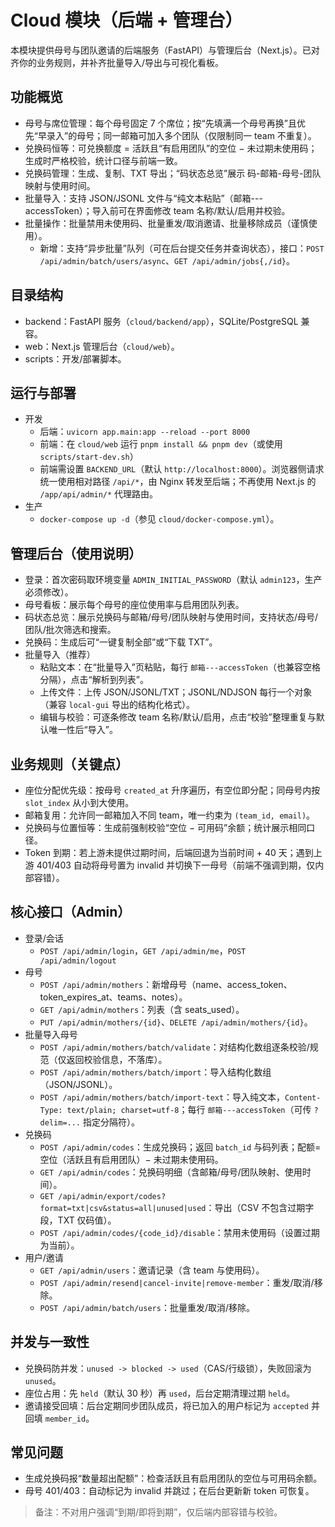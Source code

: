 # Cloud 模块（后端 + 管理台）

本模块提供母号与团队邀请的后端服务（FastAPI）与管理后台（Next.js）。已对齐你的业务规则，并补齐批量导入/导出与可视化看板。

## 功能概览
- 母号与席位管理：每个母号固定 7 个席位；按“先填满一个母号再换”且优先“早录入”的母号；同一邮箱可加入多个团队（仅限制同一 team 不重复）。
- 兑换码恒等：可兑换额度 = 活跃且“有启用团队”的空位 − 未过期未使用码；生成时严格校验，统计口径与前端一致。
- 兑换码管理：生成、复制、TXT 导出；“码状态总览”展示 码-邮箱-母号-团队 映射与使用时间。
- 批量导入：支持 JSON/JSONL 文件与“纯文本粘贴”（邮箱---accessToken）；导入前可在界面修改 team 名称/默认/启用并校验。
- 批量操作：批量禁用未使用码、批量重发/取消邀请、批量移除成员（谨慎使用）。
  - 新增：支持“异步批量”队列（可在后台提交任务并查询状态），接口：`POST /api/admin/batch/users/async`、`GET /api/admin/jobs{,/id}`。

## 目录结构
- backend：FastAPI 服务（`cloud/backend/app`），SQLite/PostgreSQL 兼容。
- web：Next.js 管理后台（`cloud/web`）。
- scripts：开发/部署脚本。

## 运行与部署
- 开发
  - 后端：`uvicorn app.main:app --reload --port 8000`
  - 前端：在 `cloud/web` 运行 `pnpm install && pnpm dev`（或使用 `scripts/start-dev.sh`）
  - 前端需设置 `BACKEND_URL`（默认 `http://localhost:8000`）。浏览器侧请求统一使用相对路径 `/api/*`，由 Nginx 转发至后端；不再使用 Next.js 的 `/app/api/admin/*` 代理路由。
- 生产
  - `docker-compose up -d`（参见 `cloud/docker-compose.yml`）。

## 管理后台（使用说明）
- 登录：首次密码取环境变量 `ADMIN_INITIAL_PASSWORD`（默认 `admin123`，生产必须修改）。
- 母号看板：展示每个母号的座位使用率与启用团队列表。
- 码状态总览：展示兑换码与邮箱/母号/团队映射与使用时间，支持状态/母号/团队/批次筛选和搜索。
- 兑换码：生成后可“一键复制全部”或“下载 TXT”。
- 批量导入（推荐）
  - 粘贴文本：在“批量导入”页粘贴，每行 `邮箱---accessToken`（也兼容空格分隔），点击“解析到列表”。
  - 上传文件：上传 JSON/JSONL/TXT；JSONL/NDJSON 每行一个对象（兼容 `local-gui` 导出的结构化格式）。
  - 编辑与校验：可逐条修改 team 名称/默认/启用，点击“校验”整理重复与默认唯一性后“导入”。

## 业务规则（关键点）
- 座位分配优先级：按母号 `created_at` 升序遍历，有空位即分配；同母号内按 `slot_index` 从小到大使用。
- 邮箱复用：允许同一邮箱加入不同 team，唯一约束为 `(team_id, email)`。
- 兑换码与位置恒等：生成前强制校验“空位 − 可用码”余额；统计展示相同口径。
- Token 到期：若上游未提供过期时间，后端回退为当前时间 + 40 天；遇到上游 401/403 自动将母号置为 invalid 并切换下一母号（前端不强调到期，仅内部容错）。

## 核心接口（Admin）
- 登录/会话
  - `POST /api/admin/login`，`GET /api/admin/me`，`POST /api/admin/logout`
- 母号
  - `POST /api/admin/mothers`：新增母号（name、access_token、token_expires_at、teams、notes）。
  - `GET /api/admin/mothers`：列表（含 seats_used）。
  - `PUT /api/admin/mothers/{id}`、`DELETE /api/admin/mothers/{id}`。
- 批量导入母号
  - `POST /api/admin/mothers/batch/validate`：对结构化数组逐条校验/规范（仅返回校验信息，不落库）。
  - `POST /api/admin/mothers/batch/import`：导入结构化数组（JSON/JSONL）。
  - `POST /api/admin/mothers/batch/import-text`：导入纯文本，`Content-Type: text/plain; charset=utf-8`；每行 `邮箱---accessToken`（可传 `?delim=...` 指定分隔符）。
- 兑换码
  - `POST /api/admin/codes`：生成兑换码；返回 `batch_id` 与码列表；配额=空位（活跃且有启用团队）− 未过期未使用码。
  - `GET /api/admin/codes`：兑换码明细（含邮箱/母号/团队映射、使用时间）。
  - `GET /api/admin/export/codes?format=txt|csv&status=all|unused|used`：导出（CSV 不包含过期字段，TXT 仅码值）。
  - `POST /api/admin/codes/{code_id}/disable`：禁用未使用码（设置过期为当前）。
- 用户/邀请
  - `GET /api/admin/users`：邀请记录（含 team 与使用码）。
  - `POST /api/admin/resend|cancel-invite|remove-member`：重发/取消/移除。
  - `POST /api/admin/batch/users`：批量重发/取消/移除。

## 并发与一致性
- 兑换码防并发：`unused -> blocked -> used`（CAS/行级锁），失败回滚为 `unused`。
- 座位占用：先 `held`（默认 30 秒）再 `used`，后台定期清理过期 `held`。
 - 邀请接受回填：后台定期同步团队成员，将已加入的用户标记为 `accepted` 并回填 `member_id`。

## 常见问题
- 生成兑换码报“数量超出配额”：检查活跃且有启用团队的空位与可用码余额。
- 母号 401/403：自动标记为 invalid 并跳过；在后台更新新 token 可恢复。

> 备注：不对用户强调“到期/即将到期”，仅后端内部容错与校验。
